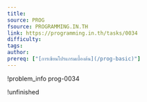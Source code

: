 ```yaml
---
title: 
source: PROG
fsource: PROGRAMMING.IN.TH
link: https://programming.in.th/tasks/0034
difficulty: 
tags: 
author: 
prereq: ["[การเขียนโปรแกรมเบื้องต้น](/prog-basic)"]
---
```


!problem_info prog-0034

!unfinished
